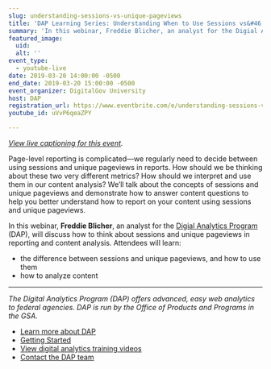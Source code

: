 ```yaml
---
slug: understanding-sessions-vs-unique-pageviews
title: 'DAP Learning Series: Understanding When to Use Sessions vs&#46; Unique Pageviews'
summary: 'In this webinar, Freddie Blicher, an analyst for the Digial Analytics Program, will discuss how to think about sessions and unique pageviews in reporting and content analysis&#46;'
featured_image: 
  uid: 
  alt: ''
event_type: 
  - youtube-live
date: 2019-03-20 14:00:00 -0500
end_date: 2019-03-20 15:00:00 -0500
event_organizer: DigitalGov University
host: DAP
registration_url: https://www.eventbrite.com/e/understanding-sessions-vs-unique-pageviews-registration-58648809167
youtube_id: uVvP6qeaZPY

---
```


_[View live captioning for this event](https://www.captionedtext.com/client/event.aspx?EventID=3946624&CustomerID=321)._ 

Page-level reporting is complicated&mdash;we regularly need to decide between using sessions and unique pageviews in reports. How should we be thinking about these two very different metrics? How should we interpret and use them in our content analysis? We’ll talk about the concepts of sessions and unique pageviews and demonstrate how to answer content questions to help you better understand how to report on your content using sessions and unique pageviews.  

In this webinar, **Freddie Blicher**, an analyst for the [Digial Analytics Program](https://digital.gov/dap/) (DAP), will discuss how to think about sessions and unique pageviews in reporting and content analysis. Attendees will learn:

* the difference between sessions and unique pageviews, and how to use them
* how to analyze content

--- 

*The Digital Analytics Program (DAP) offers advanced, easy web analytics to federal agencies. DAP is run by the Office of Products and Programs in the GSA.*

* [Learn more about DAP](https://www.digitalgov.gov/services/dap/)
* [Getting Started](https://github.com/digital-analytics-program/gov-wide-code)
* [View digital analytics training videos](https://www.youtube.com/playlist?list=PLd9b-GuOJ3nFwlyvLFUtmDpYFKezhot8P)
* [Contact the DAP team](mailto:dap@support.digitalgov.gov) 
